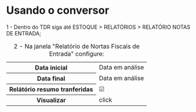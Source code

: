 <h1>Usando o conversor</h1>

1 - Dentro do TDR siga até ESTOQUE > RELATÓRIOS > RELATÓRIO NOTAS DE ENTRADA;

<table>
  <caption>
    2 - Na janela "Relatório de Nortas Fiscais de Entrada" configure: <br>
  </caption>
  <tbody><center>
    <tr>
      <th scope="row">Data inicial</th>
      <td>Data em análise</td>
    </tr>
     <tr>
      <th scope="row">Data final</th>
      <td>Data em análise</td>
    </tr>
      <th scope="row">Relátório resumo tranferidas</th>
      <td>☑</td>
    </tr>
    <tr>
      <th scope="row">Visualizar</th>
      <td>click</td>
    </tr>
  </center>
  </tbody>
 

</table>
